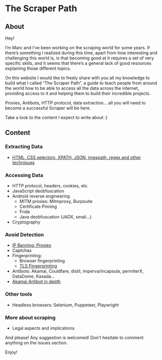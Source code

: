 # The Scraper Path

## About

Hey!

I’m Marc and I’ve been working on the scraping world for some years. If there’s something I realized during this time, apart from how interesting and challenging this world is, is that becoming good at it requires a set of very specific skills, and it seems that there’s a general lack of good resources explaining those different topics.

On this website I would like to freely share with you all my knowledge to build what I called “The Scraper Path”, a guide to teach people from around the world how to be able to access all the data across the internet, providing access to it and helping them to build their incredible projects.


Proxies, Antibots, HTTP protocol, data extraction… all you will need to become a successful Scraper will be here.


Take a look to the content I expect to write about :) 


## Content

### Extracting Data
* [HTML, CSS selectors, XPATH, JSON, jmespath, regex and other techniques](data_extraction.md)


### Accessing Data
* HTTP protocol, headers, cookies, etc.
* JavaScript deobfuscation
* Android reverse engineering
  * MITM proxies: Mitmproxy, Burpsuite
  * Certificate Pinning
  * Frida
  * Java deobfuscation (JADX, smali...)
* Cryptography


### Avoid Detection
* [IP Banning: Proxies](proxy.md)
* Captchas
* Fingerprinting:
  * Browser fingerprinting
  * [TLS Fingerprinting](tls_fingerprinting.md)
* Antibots: Akamai, Couldfare, distil, imperva/incapsula, permiterX, DataDome, Kasada...
* [Akamai Antibot in depth](akamai.md)


### Other tools
* Headless browsers: Selenium, Puppeteer, Playwright


### More about scraping
* Legal aspects and implications


And please! Any suggestion is welcomed! Don't hesitate to comment anything on the issues section. 

Enjoy!
